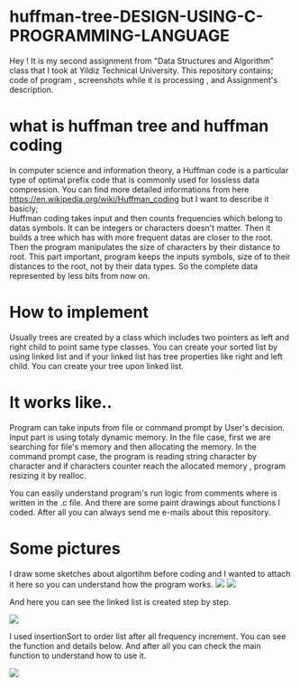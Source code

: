 # huffman-tree-DESIGN-USING-C-PROGRAMMING-LANGUAGE
Hey ! It is my second assignment from "Data Structures and Algorithm" class that I took at Yildiz Technical University. This repository contains; code of program , screenshots while it is processing , and Assignment's description.

# what is huffman tree and huffman coding
  In computer science and information theory, a Huffman code is a particular type of optimal prefix code that is commonly used for lossless data compression. You can find more detailed informations from here https://en.wikipedia.org/wiki/Huffman_coding but I want to describe it basicly;</br>
  Huffman coding takes input and then counts frequencies which belong to datas symbols. It can be integers or characters doesn't matter. Then it builds a tree which has with more frequent datas are closer to the root. Then the program manipulates the size of characters by their distance to root. This part important, program keeps the inputs symbols, size of to their distances to the root, not by their data types. So the complete data represented by less bits from now on.
# How to implement
  Usually trees are created by a class which includes two pointers as left and right child to point same type classes. You can create your sorted list by using linked list and if your linked list has tree properties like right and left child. You can create your tree upon linked list. 
# It works like..
Program can take inputs from file or command prompt by User's decision. Input part is using totaly dynamic memory. In the file case, first we are searching for file's memory and then allocating the memory. In the command prompt case, the program is reading string character by character and if characters counter reach the allocated memory , program resizing it by realloc.

You can easily understand program's run logic from comments where is written in the .c file. And there are some paint drawings about functions I coded. After all you can always send me e-mails about this repository.
# Some pictures
I draw some sketches about algortihm before coding and I wanted to attach it here so you can understand how the program works.
<img src="https://github.com/sercfornow/huffman-tree-DESIGN-USING-C-PROGRAMMING-LANGUAGE/blob/master/handsketch/10.jpg">
<img src="https://github.com/sercfornow/huffman-tree-DESIGN-USING-C-PROGRAMMING-LANGUAGE/blob/master/handsketch/20.jpg">

And here you can see the linked list is created step by step.

<img src="https://github.com/sercfornow/huffman-tree-DESIGN-USING-C-PROGRAMMING-LANGUAGE/blob/master/screenshots/fulllist.png">

I used insertionSort to order list after all frequency increment. You can see the function and details below. And after all you can check the main function to understand how to use it.

<img src="https://github.com/sercfornow/huffman-tree-DESIGN-USING-C-PROGRAMMING-LANGUAGE/blob/master/functionsandDescription/insertionSort.png">
